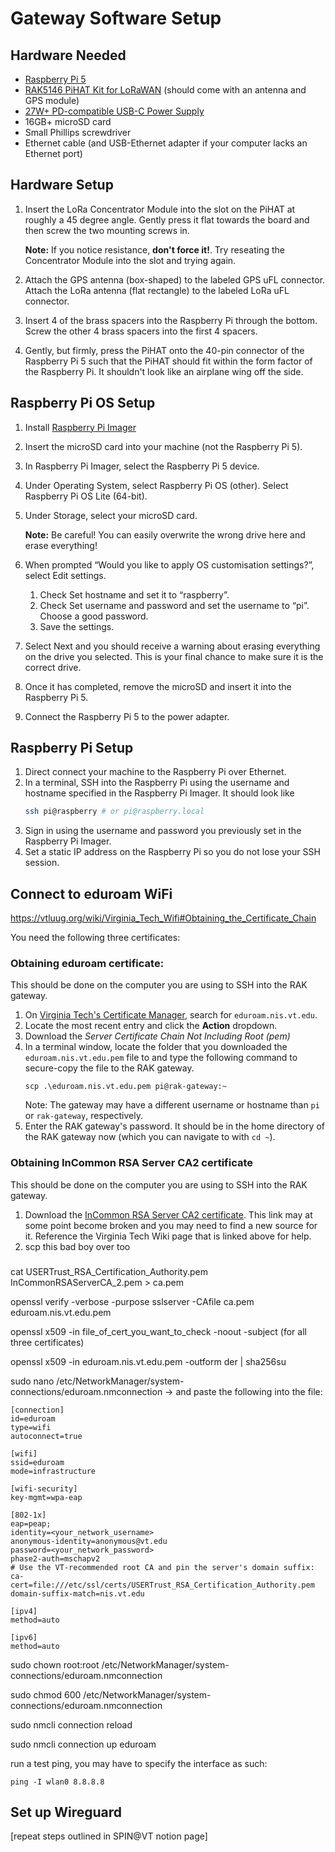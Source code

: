 # Gateway Software Setup
## Hardware Needed
- [Raspberry Pi 5](https://www.raspberrypi.com/products/raspberry-pi-5/)
- [RAK5146 PiHAT Kit for LoRaWAN](https://store.rakwireless.com/products/rak5146-kit?utm_medium=header&utm_source=rak2245-pi-hat&variant=41577988161734) (should come with an antenna and GPS module)
- [27W+ PD-compatible USB-C Power Supply](https://www.raspberrypi.com/products/27w-power-supply/)
- 16GB+ microSD card
- Small Phillips screwdriver
- Ethernet cable (and USB-Ethernet adapter if your computer lacks an Ethernet port)

## Hardware Setup
1. Insert the LoRa Concentrator Module into the slot on the PiHAT at roughly a 45 degree angle. Gently press it flat towards the board and then screw the two mounting screws in. 
    
    **Note:** If you notice resistance, **don't force it!**. Try reseating the Concentrator Module into the slot and trying again.
2. Attach the GPS antenna (box-shaped) to the labeled GPS uFL connector. Attach the LoRa antenna (flat rectangle) to the labeled LoRa uFL connector.
3. Insert 4 of the brass spacers into the Raspberry Pi through the bottom. Screw the other 4 brass spacers into the first 4 spacers. 
4. Gently, but firmly, press the PiHAT onto the 40-pin connector of the Raspberry Pi 5 such that the PiHAT should fit within the form factor of the Raspberry Pi. It shouldn't look like an airplane wing off the side.

## Raspberry Pi OS Setup
1. Install [Raspberry Pi Imager](https://www.raspberrypi.com/software/)
2. Insert the microSD card into your machine (not the Raspberry Pi 5).
3. In Raspberry Pi Imager, select the Raspberry Pi 5 device.
4. Under Operating System, select Raspberry Pi OS (other). Select Raspberry Pi OS Lite (64-bit).
5. Under Storage, select your microSD card. 
   
    **Note:** Be careful! You can easily overwrite the wrong drive here and erase everything!
6. When prompted “Would you like to apply OS customisation settings?”, select Edit settings.
    1. Check Set hostname and set it to “raspberry”.
    2. Check Set username and password and set the username to “pi”. Choose a good password.
    3. Save the settings.
7. Select Next and you should receive a warning about erasing everything on the drive you selected. This is your final chance to make sure it is the correct drive.
8. Once it has completed, remove the microSD and insert it into the Raspberry Pi 5.
9. Connect the Raspberry Pi 5 to the power adapter.

## Raspberry Pi Setup
1. Direct connect your machine to the Raspberry Pi over Ethernet.
2. In a terminal, SSH into the Raspberry Pi using the username and hostname specified in the Raspberry Pi Imager. It should look like
    ```bash
    ssh pi@raspberry # or pi@raspberry.local
    ```
2. Sign in using the username and password you previously set in the Raspberry Pi Imager.
3. Set a static IP address on the Raspberry Pi so you do not lose your SSH session.


## Connect to eduroam WiFi
https://vtluug.org/wiki/Virginia_Tech_Wifi#Obtaining_the_Certificate_Chain

You need the following three certificates:


### Obtaining eduroam certificate:
This should be done on the computer you are using to SSH into the RAK gateway.
1. On [Virginia Tech's Certificate Manager](https://certs.it.vt.edu/search#), search for `eduroam.nis.vt.edu`. 
2. Locate the most recent entry and click the **Action** dropdown. 
3. Download the *Server Certificate Chain Not Including Root (pem)*
4. In a terminal window, locate the folder that you downloaded the `eduroam.nis.vt.edu.pem` file to and type the following command to secure-copy the file to the RAK gateway.
    ```
    scp .\eduroam.nis.vt.edu.pem pi@rak-gateway:~
    ```
    Note: The gateway may have a different username or hostname than `pi` or `rak-gateway`, respectively. 
5. Enter the RAK gateway's password. It should be in the home directory of the RAK gateway now (which you can navigate to with `cd ~`).

### Obtaining InCommon RSA Server CA2 certificate
This should be done on the computer you are using to SSH into the RAK gateway.
1. Download the [InCommon RSA Server CA2 certificate](https://uit.stanford.edu/sites/default/files/2023/10/11/incommon-rsa-ca2.pem). This link may at some point become broken and you may need to find a new source for it. Reference the Virginia Tech Wiki page that is linked above for help.
2. scp this bad boy over too

### 

cat USERTrust_RSA_Certification_Authority.pem InCommonRSAServerCA_2.pem > ca.pem

openssl verify -verbose -purpose sslserver -CAfile ca.pem eduroam.nis.vt.edu.pem

openssl x509 -in file_of_cert_you_want_to_check -noout -subject (for all three certificates)

openssl x509 -in eduroam.nis.vt.edu.pem -outform der | sha256su

sudo nano /etc/NetworkManager/system-connections/eduroam.nmconnection
-> and paste the following into the file:
```
[connection]
id=eduroam
type=wifi
autoconnect=true

[wifi]
ssid=eduroam
mode=infrastructure

[wifi-security]
key-mgmt=wpa-eap

[802-1x]
eap=peap;
identity=<your_network_username>
anonymous-identity=anonymous@vt.edu
password=<your_network_password>
phase2-auth=mschapv2
# Use the VT-recommended root CA and pin the server's domain suffix:
ca-cert=file:///etc/ssl/certs/USERTrust_RSA_Certification_Authority.pem
domain-suffix-match=nis.vt.edu

[ipv4]
method=auto

[ipv6]
method=auto
```

sudo chown root:root /etc/NetworkManager/system-connections/eduroam.nmconnection

sudo chmod 600 /etc/NetworkManager/system-connections/eduroam.nmconnection

sudo nmcli connection reload

sudo nmcli connection up eduroam

run a test ping, you may have to specify the interface as such:
```
ping -I wlan0 8.8.8.8
```

## Set up Wireguard
[repeat steps outlined in SPIN@VT notion page]
